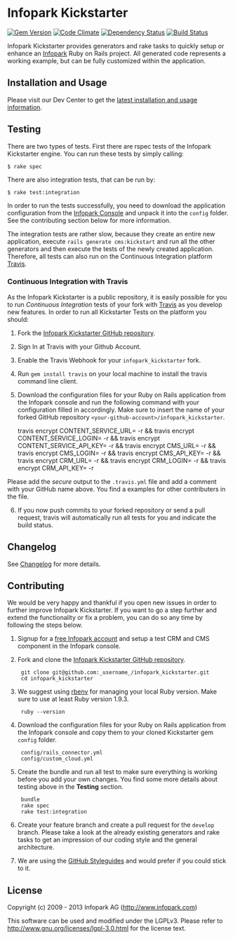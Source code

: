# Infopark Kickstarter

[![Gem Version](https://badge.fury.io/rb/infopark_kickstarter.png)](http://badge.fury.io/rb/infopark_kickstarter)
[![Code Climate](https://codeclimate.com/github/infopark/infopark_kickstarter.png)](https://codeclimate.com/github/infopark/infopark_kickstarter)
[![Dependency Status](https://gemnasium.com/infopark/infopark_kickstarter.png)](https://gemnasium.com/infopark/infopark_kickstarter)
[![Build Status](https://travis-ci.org/infopark/infopark_kickstarter.png)](https://travis-ci.org/infopark/infopark_kickstarter)

Infopark Kickstarter provides generators and rake tasks to quickly setup or enhance an
[Infopark](http://infopark.de) Ruby on Rails project. All generated code
represents a working example, but can be fully customized within the application.


## Installation and Usage

Please visit our Dev Center to get the
[latest installation and usage information](https://dev.infopark.net/kickstarter).


## Testing

There are two types of tests. First there are rspec tests of the Infopark Kickstarter
engine. You can run these tests by simply calling:

    $ rake spec

There are also integration tests, that can be run by:

    $ rake test:integration

In order to run the tests successfully, you need to download the application configuration from the
[Infopark Console](https://console.infopark.net) and unpack it into the ```config``` folder. See the
contributing section below for more information.

The integration tests are rather slow, because they create an entire new application, execute
```rails generate cms:kickstart``` and run all the other generators and then execute the tests of
the newly created application. Therefore, all tests can also run on the Continuous Integration
platform [Travis](https://travis-ci.org).


### Continuous Integration with Travis

As the Infopark Kickstarter is a public repository, it is easily possible for you to run *Continuous
Integration* tests of your fork with [Travis](https://travis-ci.org) as you develop new features. In
order to run all Kickstarter Tests on the platform you should:

1. Fork the
   [Infopark Kickstarter GitHub repository](https://github.com/infopark/infopark_kickstarter).

2. Sign In at Travis with your Github Account.

3. Enable the Travis Webhook for your `infopark_kickstarter` fork.

4. Run `gem install travis` on your local machine to install the travis command line client.

5. Download the configuration files for your Ruby on Rails application from the Infopark console and
   run the following command with your configuration filled in accordingly. Make sure to insert the
   name of your forked GitHub repository `<your-github-account>/infopark_kickstarter`.

    travis encrypt CONTENT_SERVICE_URL=<content service url> -r <github repository> &&
    travis encrypt CONTENT_SERVICE_LOGIN=<content service login> -r <github repository> &&
    travis encrypt CONTENT_SERVICE_API_KEY=<content service api key> -r <github repository> &&
    travis encrypt CMS_URL=<cms url> -r <github repository> &&
    travis encrypt CMS_LOGIN=<cms login> -r <github repository> &&
    travis encrypt CMS_API_KEY=<cms api_key> -r <github repository> &&
    travis encrypt CRM_URL=<crm url> -r <github repository> &&
    travis encrypt CRM_LOGIN=<crm login> -r <github repository> &&
    travis encrypt CRM_API_KEY=<crm api key> -r <github repository>

  Please add the *secure* output to the `.travis.yml` file and add a comment with your GitHub name
  above. You find a examples for other contributers in the file.

6. If you now push commits to your forked repository or send a pull request, travis will
   automatically run all tests for you and indicate the build status.


## Changelog

See [Changelog](https://github.com/infopark/infopark_kickstarter/blob/master/CHANGELOG.md) for more
details.


## Contributing

We would be very happy and thankful if you open new issues in order to further improve Infopark
Kickstarter. If you want to go a step further and extend the functionality or fix a problem, you can
do so any time by following the steps below.

1. Signup for a [free Infopark account](http://www.infopark.de/) and setup a test CRM
   and CMS component in the Infopark console.

2. Fork and clone the
   [Infopark Kickstarter GitHub repository](https://github.com/infopark/infopark_kickstarter).

        git clone git@github.com:_username_/infopark_kickstarter.git
        cd infopark_kickstarter

3. We suggest using [rbenv](https://github.com/sstephenson/rbenv/) for managing your local Ruby
   version. Make sure to use at least Ruby version 1.9.3.

        ruby --version

3. Download the configuration files for your Ruby on Rails application from the Infopark console and
   copy them to your cloned Kickstarter gem `config` folder.

        config/rails_connector.yml
        config/custom_cloud.yml


4. Create the bundle and run all test to make sure everything is working before you add your own
   changes. You find some more details about testing above in the __Testing__ section.

        bundle
        rake spec
        rake test:integration

5. Create your feature branch and create a pull request for the `develop` branch. Please take a
   look at the already existing generators and rake tasks to get an impression of our coding style
   and the general architecture.

6. We are using the [GitHub Styleguides](https://github.com/styleguide) and would prefer if you
   could stick to it.


## License
Copyright (c) 2009 - 2013 Infopark AG (http://www.infopark.com)

This software can be used and modified under the LGPLv3. Please refer to
http://www.gnu.org/licenses/lgpl-3.0.html for the license text.
